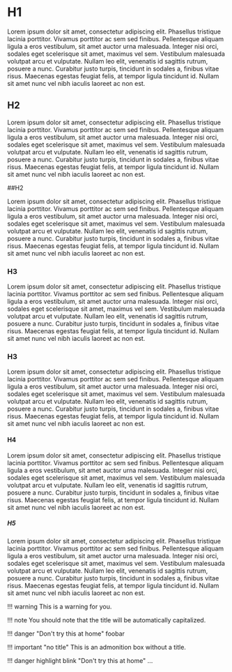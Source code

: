 # H1

Lorem ipsum dolor sit amet, consectetur adipiscing elit. Phasellus tristique lacinia porttitor. Vivamus porttitor ac sem sed finibus. Pellentesque aliquam ligula a eros vestibulum, sit amet auctor urna malesuada. Integer nisi orci, sodales eget scelerisque sit amet, maximus vel sem. Vestibulum malesuada volutpat arcu et vulputate. Nullam leo elit, venenatis id sagittis rutrum, posuere a nunc. Curabitur justo turpis, tincidunt in sodales a, finibus vitae risus. Maecenas egestas feugiat felis, at tempor ligula tincidunt id. Nullam sit amet nunc vel nibh iaculis laoreet ac non est. 

## H2

Lorem ipsum dolor sit amet, consectetur adipiscing elit. Phasellus tristique lacinia porttitor. Vivamus porttitor ac sem sed finibus. Pellentesque aliquam ligula a eros vestibulum, sit amet auctor urna malesuada. Integer nisi orci, sodales eget scelerisque sit amet, maximus vel sem. Vestibulum malesuada volutpat arcu et vulputate. Nullam leo elit, venenatis id sagittis rutrum, posuere a nunc. Curabitur justo turpis, tincidunt in sodales a, finibus vitae risus. Maecenas egestas feugiat felis, at tempor ligula tincidunt id. Nullam sit amet nunc vel nibh iaculis laoreet ac non est. 

##H2

Lorem ipsum dolor sit amet, consectetur adipiscing elit. Phasellus tristique lacinia porttitor. Vivamus porttitor ac sem sed finibus. Pellentesque aliquam ligula a eros vestibulum, sit amet auctor urna malesuada. Integer nisi orci, sodales eget scelerisque sit amet, maximus vel sem. Vestibulum malesuada volutpat arcu et vulputate. Nullam leo elit, venenatis id sagittis rutrum, posuere a nunc. Curabitur justo turpis, tincidunt in sodales a, finibus vitae risus. Maecenas egestas feugiat felis, at tempor ligula tincidunt id. Nullam sit amet nunc vel nibh iaculis laoreet ac non est. 

### H3

Lorem ipsum dolor sit amet, consectetur adipiscing elit. Phasellus tristique lacinia porttitor. Vivamus porttitor ac sem sed finibus. Pellentesque aliquam ligula a eros vestibulum, sit amet auctor urna malesuada. Integer nisi orci, sodales eget scelerisque sit amet, maximus vel sem. Vestibulum malesuada volutpat arcu et vulputate. Nullam leo elit, venenatis id sagittis rutrum, posuere a nunc. Curabitur justo turpis, tincidunt in sodales a, finibus vitae risus. Maecenas egestas feugiat felis, at tempor ligula tincidunt id. Nullam sit amet nunc vel nibh iaculis laoreet ac non est. 

### H3

Lorem ipsum dolor sit amet, consectetur adipiscing elit. Phasellus tristique lacinia porttitor. Vivamus porttitor ac sem sed finibus. Pellentesque aliquam ligula a eros vestibulum, sit amet auctor urna malesuada. Integer nisi orci, sodales eget scelerisque sit amet, maximus vel sem. Vestibulum malesuada volutpat arcu et vulputate. Nullam leo elit, venenatis id sagittis rutrum, posuere a nunc. Curabitur justo turpis, tincidunt in sodales a, finibus vitae risus. Maecenas egestas feugiat felis, at tempor ligula tincidunt id. Nullam sit amet nunc vel nibh iaculis laoreet ac non est. 

#### H4

Lorem ipsum dolor sit amet, consectetur adipiscing elit. Phasellus tristique lacinia porttitor. Vivamus porttitor ac sem sed finibus. Pellentesque aliquam ligula a eros vestibulum, sit amet auctor urna malesuada. Integer nisi orci, sodales eget scelerisque sit amet, maximus vel sem. Vestibulum malesuada volutpat arcu et vulputate. Nullam leo elit, venenatis id sagittis rutrum, posuere a nunc. Curabitur justo turpis, tincidunt in sodales a, finibus vitae risus. Maecenas egestas feugiat felis, at tempor ligula tincidunt id. Nullam sit amet nunc vel nibh iaculis laoreet ac non est. 

##### H5

Lorem ipsum dolor sit amet, consectetur adipiscing elit. Phasellus tristique lacinia porttitor. Vivamus porttitor ac sem sed finibus. Pellentesque aliquam ligula a eros vestibulum, sit amet auctor urna malesuada. Integer nisi orci, sodales eget scelerisque sit amet, maximus vel sem. Vestibulum malesuada volutpat arcu et vulputate. Nullam leo elit, venenatis id sagittis rutrum, posuere a nunc. Curabitur justo turpis, tincidunt in sodales a, finibus vitae risus. Maecenas egestas feugiat felis, at tempor ligula tincidunt id. Nullam sit amet nunc vel nibh iaculis laoreet ac non est. 

!!! warning
    This is a warning for you.

!!! note
    You should note that the title will be automatically capitalized.

!!! danger "Don't try this at home"
    foobar

!!! important "no title"
    This is an admonition box without a title.

!!! danger highlight blink "Don't try this at home"
    ...